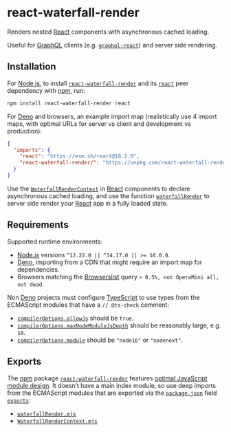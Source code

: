 # react-waterfall-render

Renders nested [React](https://reactjs.org) components with asynchronous cached loading.

Useful for [GraphQL](https://graphql.org) clients (e.g. [`graphql-react`](https://npm.im/graphql-react)) and server side rendering.

## Installation

For [Node.js](https://nodejs.org), to install [`react-waterfall-render`](https://npm.im/react-waterfall-render) and its [`react`](https://npm.im/react) peer dependency with [npm](https://npmjs.com/get-npm), run:

```sh
npm install react-waterfall-render react
```

For [Deno](https://deno.land) and browsers, an example import map (realistically use 4 import maps, with optimal URLs for server vs client and development vs production):

```json
{
  "imports": {
    "react": "https://esm.sh/react@18.2.0",
    "react-waterfall-render/": "https://unpkg.com/react-waterfall-render@4.0.1/"
  }
}
```

Use the [`WaterfallRenderContext`](./WaterfallRenderContext.mjs) in [React](https://reactjs.org) components to declare asynchronous cached loading, and use the function [`waterfallRender`](./waterfallRender.mjs) to server side render your [React](https://reactjs.org) app in a fully loaded state.

## Requirements

Supported runtime environments:

- [Node.js](https://nodejs.org) versions `^12.22.0 || ^14.17.0 || >= 16.0.0`.
- [Deno](https://deno.land), importing from a CDN that might require an import map for dependencies.
- Browsers matching the [Browserslist](https://npm.im/browserslist) query `> 0.5%, not OperaMini all, not dead`.

Non [Deno](https://deno.land) projects must configure [TypeScript](https://typescriptlang.org) to use types from the ECMAScript modules that have a `// @ts-check` comment:

- [`compilerOptions.allowJs`](https://typescriptlang.org/tsconfig#allowJs) should be `true`.
- [`compilerOptions.maxNodeModuleJsDepth`](https://typescriptlang.org/tsconfig#maxNodeModuleJsDepth) should be reasonably large, e.g. `10`.
- [`compilerOptions.module`](https://typescriptlang.org/tsconfig#module) should be `"node16"` or `"nodenext"`.

## Exports

The [npm](https://npmjs.com) package [`react-waterfall-render`](https://npm.im/react-waterfall-render) features [optimal JavaScript module design](https://jaydenseric.com/blog/optimal-javascript-module-design). It doesn’t have a main index module, so use deep imports from the ECMAScript modules that are exported via the [`package.json`](./package.json) field [`exports`](https://nodejs.org/api/packages.html#exports):

- [`waterfallRender.mjs`](./waterfallRender.mjs)
- [`WaterfallRenderContext.mjs`](./WaterfallRenderContext.mjs)
